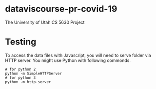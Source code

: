 # dataviscourse-pr-covid-19
The University of Utah CS 5630 Project

# Testing
To access the data files with Javascript, you will need to serve folder via HTTP server. You might use Python with following commonds.

```
# for python 2
python -m SimpleHTTPServer
# for python 3
python -m http.server
```